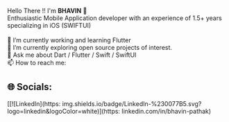 
Hello There !! 
I'm <b>BHAVIN</b> 👋
<br>Enthusiastic Mobile Application developer with an experience of 1.5+ years specializing in iOS (SWIFTUI)<br><br>🔭 I’m currently working and learning Flutter <br>🌱 I’m currently exploring open source projects of interest.<br>💬 Ask me about Dart / Flutter / Swift / SwiftUI<br>📫 How to reach me:

## 🌐 Socials:
[[![LinkedIn](https: img.shields.io/badge/LinkedIn-%230077B5.svg?logo=linkedin&logoColor=white)](https: linkedin.com/in/bhavin-pathak) 

